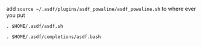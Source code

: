 add `source ~/.asdf/plugins/asdf_powaline/asdf_powaline.sh`
to where ever you put
```
. $HOME/.asdf/asdf.sh

. $HOME/.asdf/completions/asdf.bash
```
